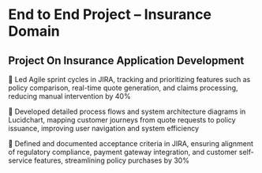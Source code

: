 # End to End Project – Insurance Domain

## Project On Insurance Application Development

🔸 Led Agile sprint cycles in JIRA, tracking and prioritizing features such as policy comparison, real-time quote generation, and
    claims processing, reducing manual intervention by 40%

🔸 Developed detailed process flows and system architecture diagrams in Lucidchart, mapping customer journeys from quote
    requests to policy issuance, improving user navigation and system efficiency

🔸 Defined and documented acceptance criteria in JIRA, ensuring alignment of regulatory compliance, payment gateway
    integration, and customer self-service features, streamlining policy purchases by 30%
